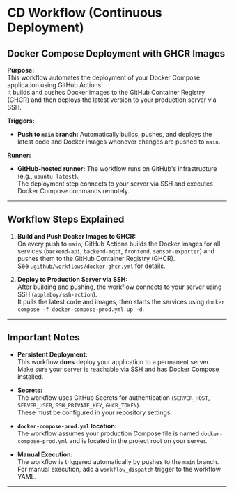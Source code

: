 # CD Workflow (Continuous Deployment)

## Docker Compose Deployment with GHCR Images

**Purpose:**  
This workflow automates the deployment of your Docker Compose application using GitHub Actions.  
It builds and pushes Docker images to the GitHub Container Registry (GHCR) and then deploys the latest version to your production server via SSH.

**Triggers:**  
* **Push to `main` branch:** Automatically builds, pushes, and deploys the latest code and Docker images whenever changes are pushed to `main`.

**Runner:**  
* **GitHub-hosted runner:** The workflow runs on GitHub's infrastructure (e.g., `ubuntu-latest`).  
  The deployment step connects to your server via SSH and executes Docker Compose commands remotely.

---

## Workflow Steps Explained

1. **Build and Push Docker Images to GHCR:**  
   On every push to `main`, GitHub Actions builds the Docker images for all services (`backend-api`, `backend-mqtt`, `frontend`, `sensor-exporter`) and pushes them to the GitHub Container Registry (GHCR).  
   See [`.github/workflows/docker-ghcr.yml`](../../.github/workflows/docker-ghcr.yml) for details.

2. **Deploy to Production Server via SSH:**  
   After building and pushing, the workflow connects to your server using SSH (`appleboy/ssh-action`).  
   It pulls the latest code and images, then starts the services using `docker compose -f docker-compose-prod.yml up -d`.

---

## Important Notes

* **Persistent Deployment:**  
  This workflow **does** deploy your application to a permanent server.  
  Make sure your server is reachable via SSH and has Docker Compose installed.

* **Secrets:**  
  The workflow uses GitHub Secrets for authentication (`SERVER_HOST`, `SERVER_USER`, `SSH_PRIVATE_KEY`, `GHCR_TOKEN`).  
  These must be configured in your repository settings.

* **`docker-compose-prod.yml` location:**  
  The workflow assumes your production Compose file is named `docker-compose-prod.yml` and is located in the project root on your server.

* **Manual Execution:**  
  The workflow is triggered automatically by pushes to the `main` branch.  
  For manual execution, add a `workflow_dispatch` trigger to the workflow YAML.

---